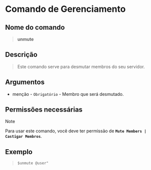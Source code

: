 # Comando de Gerenciamento

## Nome do comando
> **unmute**

## Descrição
> Este comando serve para desmutar membros do seu servidor.

## Argumentos
- menção - `Obrigatório` - Membro que será desmutado.


## Permissões necessárias
> [!NOTE]
> Para usar este comando, você deve ter permissão de **`Mute Members | Castigar Membros`**.

## Exemplo
> `$unmute @user"`
